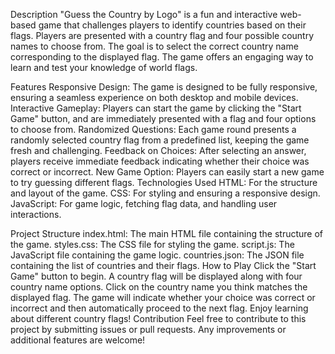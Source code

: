 Description
"Guess the Country by Logo" is a fun and interactive web-based game that challenges players to identify countries based on their flags. Players are presented with a country flag and four possible country names to choose from. The goal is to select the correct country name corresponding to the displayed flag. The game offers an engaging way to learn and test your knowledge of world flags.

Features
Responsive Design: The game is designed to be fully responsive, ensuring a seamless experience on both desktop and mobile devices.
Interactive Gameplay: Players can start the game by clicking the "Start Game" button, and are immediately presented with a flag and four options to choose from.
Randomized Questions: Each game round presents a randomly selected country flag from a predefined list, keeping the game fresh and challenging.
Feedback on Choices: After selecting an answer, players receive immediate feedback indicating whether their choice was correct or incorrect.
New Game Option: Players can easily start a new game to try guessing different flags.
Technologies Used
HTML: For the structure and layout of the game.
CSS: For styling and ensuring a responsive design.
JavaScript: For game logic, fetching flag data, and handling user interactions.

Project Structure
index.html: The main HTML file containing the structure of the game.
styles.css: The CSS file for styling the game.
script.js: The JavaScript file containing the game logic.
countries.json: The JSON file containing the list of countries and their flags.
How to Play
Click the "Start Game" button to begin.
A country flag will be displayed along with four country name options.
Click on the country name you think matches the displayed flag.
The game will indicate whether your choice was correct or incorrect and then automatically proceed to the next flag.
Enjoy learning about different country flags!
Contribution
Feel free to contribute to this project by submitting issues or pull requests. Any improvements or additional features are welcome!
